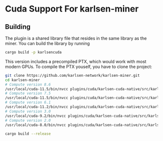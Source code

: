 # Cuda Support For karlsen-miner

## Building

The plugin is a shared library file that resides in the same library as the miner. 
You can build the library by running
```sh
cargo build -p karlsencuda
```

This version includes a precompiled PTX, which would work with most modern GPUs. To compile the PTX youself,
you have to clone the project:

```sh
git clone https://github.com/karlsen-network/karlsen-miner.git
cd karlsen-miner
# Compute version 8.6
/usr/local/cuda-11.5/bin/nvcc plugins/cuda/karlsen-cuda-native/src/karlsen-cuda.cu -std=c++11 -O3 --restrict --ptx --gpu-architecture=compute_86 --gpu-code=sm_86 -o plugins/cuda/resources/karlsen-cuda-sm86.ptx -Xptxas -O3 -Xcompiler -O3
# Compute version 7.5
/usr/local/cuda-11.5/bin/nvcc plugins/cuda/karlsen-cuda-native/src/karlsen-cuda.cu -std=c++11 -O3 --restrict --ptx --gpu-architecture=compute_75 --gpu-code=sm_75 -o plugins/cuda/resources/karlsen-cuda-sm75.ptx -Xptxas -O3 -Xcompiler -O3
# Compute version 6.1
/usr/local/cuda-11.2/bin/nvcc plugins/cuda/karlsen-cuda-native/src/karlsen-cuda.cu -std=c++11 -O3 --restrict --ptx --gpu-architecture=compute_61 --gpu-code=sm_61 -o plugins/cuda/resources/karlsen-cuda-sm61.ptx -Xptxas -O3 -Xcompiler -O3
# Compute version 3.0
/usr/local/cuda-9.2/bin/nvcc plugins/cuda/karlsen-cuda-native/src/karlsen-cuda.cu -ccbin=gcc-7 -std=c++11 -O3 --restrict --ptx --gpu-architecture=compute_30 --gpu-code=sm_30 -o plugins/cuda/resources/karlsen-cuda-sm30.ptx
# Compute version 2.0
/usr/local/cuda-8.0/bin/nvcc plugins/cuda/karlsen-cuda-native/src/karlsen-cuda.cu -ccbin=gcc-5 -std=c++11 -O3 --restrict --ptx --gpu-architecture=compute_20 --gpu-code=sm_20 -o plugins/cuda/resources/karlsen-cuda-sm20.ptx
 
cargo build --release
```
